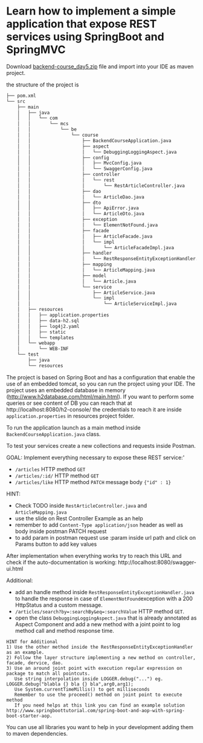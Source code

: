 # Learn how to implement a simple application that expose REST services using SpringBoot and SpringMVC

Download [backend-course_day5.zip](backend-course_day5.zip) file and import into your IDE as maven project.

the structure of the project is 
```txt
├── pom.xml
└── src
    ├── main
    │   ├── java
    │   │   └── com
    │   │       └── mcs
    │   │           └── be
    │   │               └── course
    │   │                   ├── BackendCourseApplication.java
    │   │                   ├── aspect
    │   │                   │   └── DebuggingLoggingAspect.java
    │   │                   ├── config
    │   │                   │   ├── MvcConfig.java
    │   │                   │   └── SwaggerConfig.java
    │   │                   ├── controller
    │   │                   │   └── rest
    │   │                   │       └── RestArticleController.java
    │   │                   ├── dao
    │   │                   │   └── ArticleDao.java
    │   │                   ├── dto
    │   │                   │   ├── ApiError.java
    │   │                   │   └── ArticleDto.java
    │   │                   ├── exception
    │   │                   │   └── ElementNotFound.java
    │   │                   ├── facade
    │   │                   │   ├── ArticleFacade.java
    │   │                   │   └── impl
    │   │                   │       └── ArticleFacadeImpl.java
    │   │                   ├── handler
    │   │                   │   └── RestResponseEntityExceptionHandler.java
    │   │                   ├── mapping
    │   │                   │   └── ArticleMapping.java
    │   │                   ├── model
    │   │                   │   └── Article.java
    │   │                   └── service
    │   │                       ├── ArticleService.java
    │   │                       └── impl
    │   │                           └── ArticleServiceImpl.java
    │   ├── resources
    │   │   ├── application.properties
    │   │   ├── data-h2.sql
    │   │   ├── log4j2.yaml
    │   │   ├── static
    │   │   └── templates
    │   └── webapp
    │       └── WEB-INF
    └── test
        ├── java
        └── resources

```

The project is based on Spring Boot and has a configuration that enable the use of an embedded tomcat, so you can run the project using your IDE.
The project uses an embedded database in memory (http://www.h2database.com/html/main.html). 
If you want to perform some queries or see content of DB you can reach that at http://localhost:8080/h2-console/
the credentials to reach it are inside `application.properties` in resources project folder.

To run the application launch as a main method inside `BackendCourseApplication.java` class. 

To test your services create a new collections and requests inside Postman.

GOAL: Implement everything necessary to expose these REST service:'
- `/articles` HTTP method `GET` 
- `/articles/:id/` HTTP method `GET` 
- `/articles/like` HTTP method `PATCH` message body `{"id" : 1}` 

HINT:
- Check TODO inside `RestArticleController.java` and `ArticleMapping.java`
- use the slide on Rest Controller Example as an help
- remember to add `Content-Type application/json` header as well as body inside postman PATCH request
- to add param in postman request use :param inside url path and click on Params button to add key values


After implementation when everything works try to reach this URL and check if the auto-documentation is working: http://localhost:8080/swagger-ui.html


Additional:
- add an handle method inside `RestResponseEntityExceptionHandler.java` to handle the response in case of `ElementNotFound`exception with a 200 HttpStatus and a custom message. 
- `/articles/search?by=:searchBy&eq=:searchValue` HTTP method `GET`. 
- open the class `DebuggingLoggingAspect.java` that is already annotated as Aspect Component and add a new method with a joint point to log method call and method response time.
```
HINT for Additional
1) Use the other method inside the RestResponseEntityExceptionHandler as an example.
2) Follow the layer structure implementing a new method on controller, facade, dervice, dao.
3) Use an around joint point with execution regular expression on package to match all pointcuts. 
   Use string interpolation inside LOGGER.debug("...") eg.  LOGGER.debug("blabla {} bla {} bla",arg0,arg1);
   Use System.currentTimeMillis() to get milliseconds
   Remember to use the proceed() method on joint point to execute method
   If you need helps at this link you can find an example solution http://www.springboottutorial.com/spring-boot-and-aop-with-spring-boot-starter-aop.

```

You can use all libraries you want to help in your development adding them to maven dependencies. 



